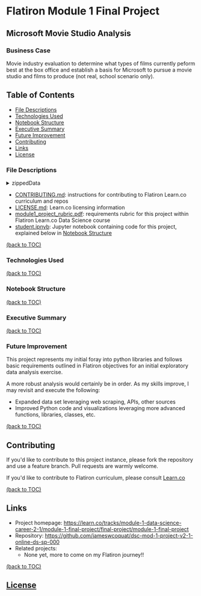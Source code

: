 # Flatiron Module 1 Final Project
## Microsoft Movie Studio Analysis

### Business Case
Movie industry evaluation to determine what types of films currently peform best at the box office and establish a basis for Microsoft to pursue a movie studio and films to produce (not real, school scenario only).

## Table of Contents
  - [File Descriptions](#file-descriptions)
  - [Technologies Used](#technologies-used)
  - [Notebook Structure](#notebook-structure)
  - [Executive Summary](#executive-summary)
  - [Future Improvement](#future-improvement)
  - [Contributing](#contributing)
  - [Links](#links)
  - [License](#license)

### File Descriptions
<details>
- [<summary>zippedData</summary>](/zippedData)
    <li> bom.movie_gross.csv.gz: uncleansed Box Office Mojo movie gross revenues
    <li> imdb.name.basics.csv.gz: 
    <li> imdb.title.akas.csv.gz: 
    <li> imdb.title.basics.csv.gz:
    <li> imdb.title.crew.csv.gz:
    <li> imdb.title.principals.csv.gz:
    <li> imdb.title.ratings.csv.gz:
    <li> rt.movie_info.tsv.gz:
    <li> rt.reviews.tsv.gz
    <li> tmdb.movies.csv.gz
    <li> tn.movie_budgets.csv.gz
</details>

- [CONTRIBUTING.md](/CONTRIBUTING.md): instructions for contributing to Flatiron Learn.co curriculum and repos
- [LICENSE.md](/LICENSE.md): Learn.co licensing information
- [module1_project_rubric.pdf](/module1_project_rubric.pdf): requirements rubric for this project within Flatiron Learn.co Data Science course
- [student.ipnyb](/student.ipynb): Jupyter notebook containing code for this project, explained below in [Notebook Structure](#notebook-structure)

[(back to TOC)](#table-of-contents)

### Technologies Used

[(back to TOC)](#table-of-contents)
### Notebook Structure


[(back to TOC)](#table-of-contents)
### Executive Summary


[(back to TOC)](#table-of-contents)
### Future Improvement

This project represents my initial foray into python libraries and follows basic requirements outlined in Flatiron objectives for an initial exploratory data analysis exercise. 

A more robust analysis would certainly be in order. As my skills improve, I may revisit and execute the following:

* Expanded data set leveraging web scraping, APIs, other sources
* Improved Python code and visualizations leveraging more advanced functions, libraries, classes, etc.

[(back to TOC)](#table-of-contents)

## Contributing

If you'd like to contribute to this project instance, please fork the repository and use a feature branch. Pull requests are warmly welcome.

If you'd like to contribute to Flatiron curriculum, please consult [Learn.co](/CONTRIBUTING.md)

[(back to TOC)](#table-of-contents)
## Links

- Project homepage: https://learn.co/tracks/module-1-data-science-career-2-1/module-1-final-project/final-project/module-1-final-project
- Repository: https://github.com/jameswcoquat/dsc-mod-1-project-v2-1-online-ds-sp-000
- Related projects:
  - None yet, more to come on my Flatiron journey!!

[(back to TOC)](#table-of-contents)

## [License](/LICENSE.md)